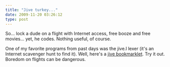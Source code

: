 ```yaml
---
title: "Jive turkey..."
date: 2009-11-20 03:26:12
type: post
---
```


<p>So... lock a dude on a flight with Internet access, free booze and free movies... yet, he codes.  Nothing useful, of course.</p>  <p>One of my favorite programs from past days was the jive.l lexer (it's an Internet scavenger hunt to find it).  Well, here's a <a href="javascript:function%20fnJive(sUrl)%20{var%20nScript%20=%20document.createElement('script');nScript.setAttribute('language','JavaScript');nScript.setAttribute('src',sUrl);document.body.appendChild(nScript);}fnJive('https://lethargy.org/~jesus/misc/jive.js');">jive bookmarklet</a>.  Try it out.  Boredom on flights can be dangerous.</p>
